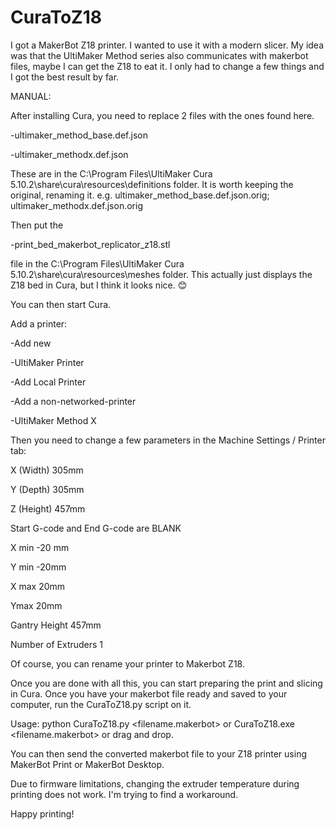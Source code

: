 # CuraToZ18
I got a MakerBot Z18 printer. I wanted to use it with a modern slicer. My idea was that the UltiMaker Method series also communicates with makerbot files, maybe I can get the Z18 to eat it. I only had to change a few things and I got the best result by far.

MANUAL:

After installing Cura, you need to replace 2 files with the ones found here.

-ultimaker_method_base.def.json

-ultimaker_methodx.def.json

These are in the
C:\Program Files\UltiMaker Cura 5.10.2\share\cura\resources\definitions
folder. It is worth keeping the original, renaming it.
e.g. ultimaker_method_base.def.json.orig; ultimaker_methodx.def.json.orig

Then put the

-print_bed_makerbot_replicator_z18.stl

file in the
C:\Program Files\UltiMaker Cura 5.10.2\share\cura\resources\meshes
folder. This actually just displays the Z18 bed in Cura, but I think it looks nice. 😊

You can then start Cura.

Add a printer:

-Add new

-UltiMaker Printer

-Add Local Printer

-Add a non-networked-printer

-UltiMaker Method X


Then you need to change a few parameters in the Machine Settings / Printer tab:

X (Width) 305mm

Y (Depth) 305mm

Z (Height) 457mm

Start G-code and End G-code are BLANK


X min -20 mm

Y min -20mm

X max 20mm

Ymax 20mm

Gantry Height 457mm

Number of Extruders 1


Of course, you can rename your printer to Makerbot Z18.

Once you are done with all this, you can start preparing the print and slicing in Cura.
Once you have your makerbot file ready and saved to your computer, run the CuraToZ18.py script on it.

Usage: python CuraToZ18.py <filename.makerbot> or CuraToZ18.exe <filename.makerbot> or drag and drop.

You can then send the converted makerbot file to your Z18 printer using MakerBot Print or MakerBot Desktop.

Due to firmware limitations, changing the extruder temperature during printing does not work. I'm trying to find a workaround.

Happy printing!
